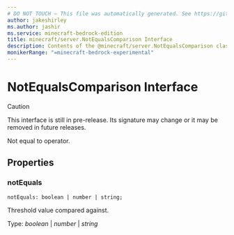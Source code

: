 ```yaml
---
# DO NOT TOUCH — This file was automatically generated. See https://github.com/mojang/minecraftapidocsgenerator to modify descriptions, examples, etc.
author: jakeshirley
ms.author: jashir
ms.service: minecraft-bedrock-edition
title: minecraft/server.NotEqualsComparison Interface
description: Contents of the @minecraft/server.NotEqualsComparison class.
monikerRange: "=minecraft-bedrock-experimental"
---
```

# NotEqualsComparison Interface

> [!CAUTION]
> This interface is still in pre-release.  Its signature may change or it may be removed in future releases.

Not equal to operator.

## Properties

### **notEquals**
`notEquals: boolean | number | string;`

Threshold value compared against.

Type: *boolean* | *number* | *string*
